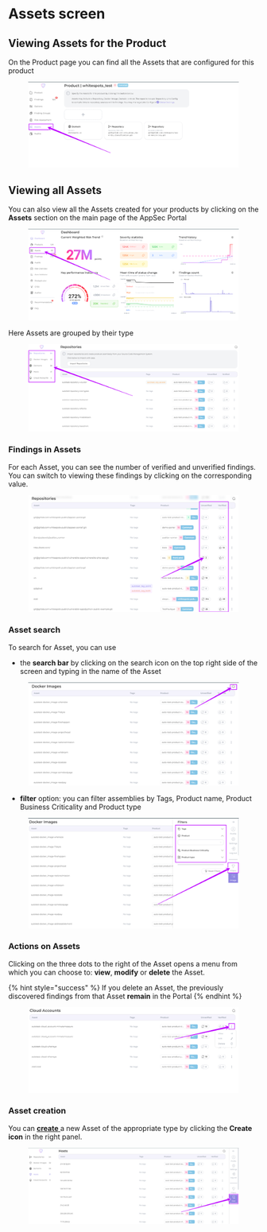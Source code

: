 # Assets screen

## Viewing Assets for the Product

On the Product page you can find all the Assets that are configured for this product

<figure><img src="../../.gitbook/assets/image (8) (1) (1) (1).png" alt=""><figcaption></figcaption></figure>

## Viewing all Assets

You can also view all the Assets created for your products by clicking on the **Assets** section on the main page of the AppSec Portal

<figure><img src="../../.gitbook/assets/image (1) (1) (1) (1) (1) (1) (1) (1) (1) (1) (1) (1) (1) (1) (1).png" alt=""><figcaption></figcaption></figure>

Here Assets are grouped by their type

<figure><img src="../../.gitbook/assets/image (2) (1) (1) (1) (1) (1) (1) (1) (1) (1) (1) (1) (1).png" alt=""><figcaption></figcaption></figure>

### Findings in Assets

For each Asset, you can see the number of verified and unverified findings. \
You can switch to viewing these findings by clicking on the corresponding value.

<figure><img src="../../.gitbook/assets/image (5) (1) (1) (1) (1) (1) (1) (1).png" alt=""><figcaption></figcaption></figure>

### Asset search

To search for Asset, you can use&#x20;

* the **search bar** by clicking on the search icon on the top right side of the screen and typing in the name of the Asset

<figure><img src="../../.gitbook/assets/image (3) (1) (1) (1) (1) (1) (1) (1) (1) (1) (1).png" alt=""><figcaption></figcaption></figure>

* **filter** option: you can filter assemblies by Tags, Product name, Product Business Criticality and Product type

<figure><img src="../../.gitbook/assets/image (4) (1) (1) (1) (1) (1) (1) (1) (1) (1).png" alt=""><figcaption></figcaption></figure>

### Actions on Assets

Clicking on the three dots to the right of the Asset opens a menu from which you can choose to: **view**, **modify** or **delete** the Asset.

{% hint style="success" %}
If you delete an Asset, the previously discovered findings from that Asset **remain** in the Portal
{% endhint %}

<figure><img src="../../.gitbook/assets/image (6) (1) (1) (1) (1) (1) (1) (1).png" alt=""><figcaption></figcaption></figure>

### Asset creation

You can [**create** ](auditor-settings/product-asset-setting.md)a new Asset of the appropriate type by clicking the **Create icon** in the right panel.

<figure><img src="../../.gitbook/assets/image (7) (1) (1) (1) (1) (1).png" alt=""><figcaption></figcaption></figure>
